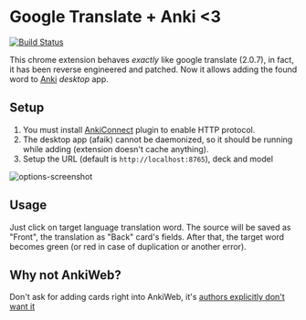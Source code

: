 # Google Translate + Anki <3

[![Build Status](https://travis-ci.org/razum2um/google-translate-anki.svg?branch=master)](https://travis-ci.org/razum2um/google-translate-anki)

This chrome extension behaves *exactly* like google translate (2.0.7), in fact, it has been reverse engineered and patched.
Now it allows adding the found word to [Anki](https://apps.ankiweb.net/) *desktop* app.

## Setup

1) You must install [AnkiConnect](https://ankiweb.net/shared/info/2055492159) plugin to enable HTTP protocol.
2) The desktop app (afaik) cannot be daemonized, so it should be running while adding (extension doesn't cache anything).
3) Setup the URL (default is `http://localhost:8765`), deck and model

![options-screenshot](https://raw.github.com/razum2um/google-translate-anki/master/options.png)

## Usage

Just click on target language translation word.
The source will be saved as "Front", the translation as "Back" card's fields.
After that, the target word becomes green (or red in case of duplication or another error).

## Why not AnkiWeb?

Don't ask for adding cards right into AnkiWeb, it's [authors explicitly don't want it](https://anki.tenderapp.com/discussions/ankiweb/1886-issue-with-saving-cards-via-rest-api)